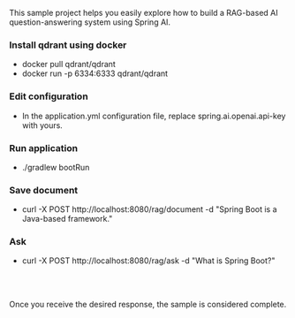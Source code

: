 This sample project helps you easily explore how to build a RAG-based AI question-answering system using Spring AI.

### Install qdrant using docker
- docker pull qdrant/qdrant
- docker run -p 6334:6333 qdrant/qdrant

### Edit configuration
- In the application.yml configuration file, replace spring.ai.openai.api-key with yours.

### Run application
- ./gradlew bootRun

### Save document
- curl -X POST http://localhost:8080/rag/document -d "Spring Boot is a Java-based framework."

### Ask
- curl -X POST http://localhost:8080/rag/ask -d "What is Spring Boot?"

<br/><br/>

Once you receive the desired response, the sample is considered complete.
